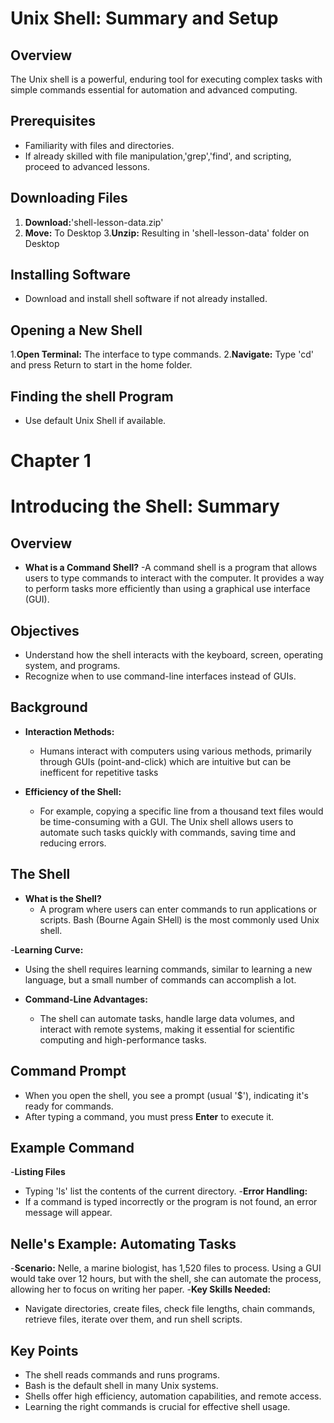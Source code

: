 # Unix Shell: Summary and Setup

## Overview

The Unix shell is a powerful, enduring tool for executing complex tasks with simple commands essential for automation and advanced computing.

## Prerequisites

 - Familiarity with files and directories.
 - If already skilled with file manipulation,'grep','find', and scripting, proceed to advanced lessons.

## Downloading Files

 1. **Download:**'shell-lesson-data.zip'
 2. **Move:** To Desktop
 3.**Unzip:** Resulting in 'shell-lesson-data' folder on Desktop

## Installing Software

 - Download and install shell software if not already installed.

## Opening a New Shell

1.**Open Terminal:** The interface to type commands.
2.**Navigate:** Type 'cd' and press Return to start in the home folder.

## Finding the shell Program

 - Use default Unix Shell if available.

# Chapter 1

# Introducing the Shell: Summary

## Overview

- **What is a Command Shell?**
  -A command shell is a program that allows users to type commands to interact with the computer. It provides a way to perform tasks more efficiently than using a graphical use interface (GUI).

## Objectives

- Understand how the shell interacts with the keyboard, screen, operating system, and programs.
- Recognize when to use command-line interfaces instead of GUIs.

## Background

- **Interaction Methods:**
  - Humans interact with computers using various methods, primarily through  GUIs (point-and-click) which are intuitive but can be inefficent for repetitive tasks

- **Efficiency of the Shell:**
  - For example, copying a specific line from a thousand text files would be time-consuming with a GUI. The Unix shell allows users to automate such tasks quickly with commands, saving time and reducing errors.

## The Shell

- **What is the Shell?**
  - A program where users can enter commands to run applications or scripts. Bash (Bourne Again SHell) is the most commonly used Unix shell.

-**Learning Curve:**
  - Using the shell requires learning commands, similar to learning a new language, but a small number of commands can accomplish a lot.

- **Command-Line Advantages:**
   - The shell can automate tasks, handle large data volumes, and interact with remote systems, making it essential for scientific computing and high-performance tasks.

## Command Prompt
- When you open the shell, you see a prompt (usual '$'), indicating it's ready for commands.
- After typing a command, you must press **Enter** to execute it.

## Example Command
-**Listing Files**
  - Typing 'ls' list the contents of the current directory.
-**Error Handling:**
  - If a command is typed incorrectly or the program is not found, an error message will appear.

## Nelle's Example: Automating Tasks
-**Scenario:** Nelle, a marine biologist, has 1,520 files to process. Using a GUI would take over 12 hours, but with the shell, she can automate the process, allowing her to focus on writing her paper.
-**Key Skills Needed:**
  - Navigate directories,  create files, check file lengths, chain commands, retrieve files, iterate over them, and run shell scripts.

## Key Points
- The shell reads commands and runs programs.
- Bash is the default shell in many Unix systems.
- Shells offer high efficiency, automation capabilities, and remote access.
- Learning the right commands is crucial for effective shell usage. 


